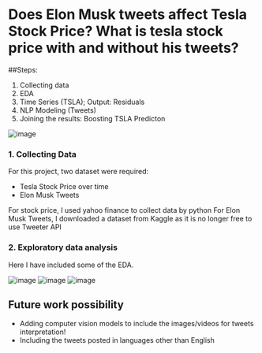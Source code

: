 # Does Elon Musk tweets affect Tesla Stock Price? What is tesla stock price with and without his tweets?
##Steps:
1. Collecting data
2. EDA
3. Time Series (TSLA); Output: Residuals
4. NLP Modeling (Tweets)
5. Joining the results: Boosting TSLA Predicton

![image](https://github.com/taaaraaa/tsla-price-prediction/assets/26361973/fb03336b-8867-4198-851e-dbf383b8124f)

### 1. Collecting Data
For this project, two dataset were required: 
- Tesla Stock Price over time
- Elon Musk Tweets

For stock price, I used yahoo finance to collect data by python
For Elon Musk Tweets, I downloaded a dataset from Kaggle as it is no longer free to use Tweeter API

### 2. Exploratory data analysis
Here I have included some of the EDA. 

![image](https://github.com/taaaraaa/tsla-price-prediction/assets/26361973/cd19d9a6-ac02-48f7-a039-d5c48dd32433)
![image](https://github.com/taaaraaa/tsla-price-prediction/assets/26361973/f3a78e5b-b22b-4b12-9513-da6bae6bad53)
![image](https://github.com/taaaraaa/tsla-price-prediction/assets/26361973/a46a0b7d-c98a-426a-99a5-588f5730b80b)



## Future work possibility
- Adding computer vision models to include the images/videos for tweets interpretation!
- Including the tweets posted in languages other than English

